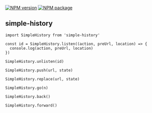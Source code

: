 [![NPM version](https://img.shields.io/npm/v/simple-history.svg)](https://www.npmjs.com/package/simple-history)
[![NPM package](https://img.shields.io/npm/dy/simple-history.svg)](https://www.npmjs.com/package/simple-history)

## simple-history

```
import SimpleHistory from 'simple-history'

const id = SimpleHistory.listen((action, preUrl, location) => {
  console.log(action, preUrl, location)
})

SimpleHistory.unlisten(id)

SimpleHistory.push(url, state)

SimpleHistory.replace(url, state)

SimpleHistory.go(n)

SimpleHistory.back()

SimpleHistory.forward()
```